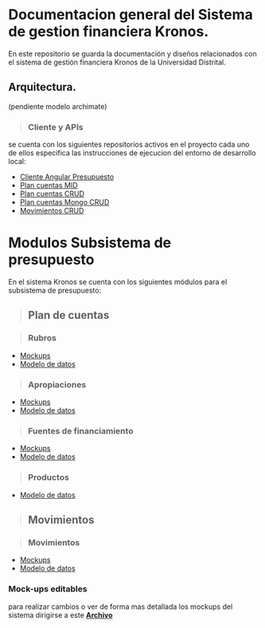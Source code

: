# Documentacion general del Sistema de gestion financiera Kronos.

En este repositorio se guarda la documentación y diseños relacionados con el sistema de gestión financiera Kronos de la Universidad Distrital.

## Arquitectura.

(pendiente modelo archimate)

>### Cliente y APIs

se cuenta con los siguientes repositorios activos en el proyecto cada uno de ellos especifica las instrucciones de ejecucion del entorno de desarrollo local:

- [Cliente Angular Presupuesto](https://github.com/udistrital/presupuesto_cliente/tree/dev)
- [Plan cuentas MID](https://github.com/udistrital/plan_cuentas_mid/tree/dev)
- [Plan cuentas CRUD](https://github.com/udistrital/plan_cuentas_crud/tree/dev)
- [Plan cuentas Mongo CRUD](https://github.com/udistrital/plan_cuentas_mongo_crud/tree/dev)
- [Movimientos CRUD](https://github.com/udistrital/movimientos_crud/tree/dev)

# Modulos Subsistema de presupuesto

En el sistema Kronos se cuenta con los siguientes módulos para el subsistema de presupuesto:

>## Plan de cuentas

>### Rubros
- [Mockups](plan_cuentas/rubros/mockups.md)
- [Modelo de datos](plan_cuentas/rubros/modelo_datos.md)
>### Apropiaciones
- [Mockups](plan_cuentas/apropiaciones/mockups.md)
- [Modelo de datos](plan_cuentas/apropiaciones/modelo_datos.md)
>### Fuentes de financiamiento
- [Mockups](plan_cuentas/fuentes_financiamiento/mockups.md)
- [Modelo de datos](plan_cuentas/fuentes_financiamiento/modelo_datos.md)
>### Productos
- [Modelo de datos](plan_cuentas/productos/modelo_datos.md)
>## Movimientos 

>### Movimientos 
- [Mockups](movimientos/movimientos/mockups.md)
- [Modelo de datos](movimientos/movimientos/modelo_datos.md)

### Mock-ups editables
para realizar cambios o ver de forma mas detallada los mockups del sistema dirigirse a este **[Archivo](https://drive.google.com/file/d/1nBwIdN-Iue5I164bOOjwuNPBYWJMcBPB/view?usp=sharing)**
